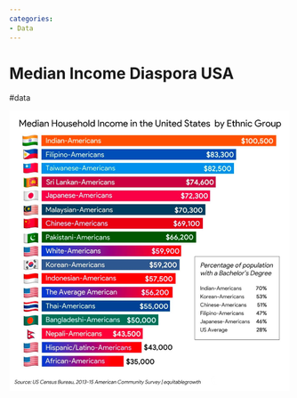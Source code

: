 ```yaml
---
categories:
- Data
---
```

# Median Income Diaspora USA

#data

![](../files/a003bf22-6409-47a8-8c8e-88fdeaac62af.png)